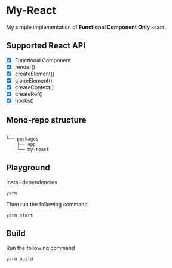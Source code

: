 # My-React

My simple implementation of **Functional Component Only** `React`.

## Supported React API 
- [x] Functional Component
- [x] render()
- [x] createElement()
- [x] cloneElement()
- [x] createContext()
- [x] createRef()
- [x] hooks()

## Mono-repo structure
```
.
└── packages
    ├── app
    └── my-react
```

## Playground
Install dependencies
```
yarn
```

Then run the following command
```
yarn start
```

## Build
Run the following command
```
yarn build
```

